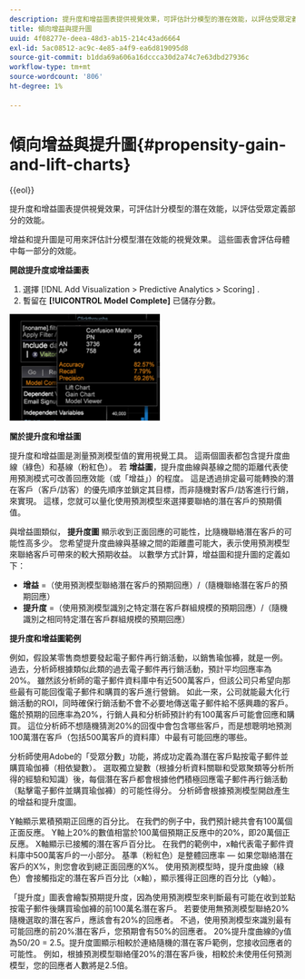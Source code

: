 ```yaml
---
description: 提升度和增益圖表提供視覺效果，可評估計分模型的潛在效能，以評估受眾定義部分的效能。
title: 傾向增益與提升圖
uuid: 4f08277e-deea-48d3-ab15-214c43ad6664
exl-id: 5ac08512-ac9c-4e85-a4f9-ea6d819095d8
source-git-commit: b1dda69a606a16dccca30d2a74c7e63dbd27936c
workflow-type: tm+mt
source-wordcount: '806'
ht-degree: 1%

---
```


# 傾向增益與提升圖{#propensity-gain-and-lift-charts}

{{eol}}

提升度和增益圖表提供視覺效果，可評估計分模型的潛在效能，以評估受眾定義部分的效能。

增益和提升圖是可用來評估計分模型潛在效能的視覺效果。 這些圖表會評估母體中每一部分的效能。

**開啟提升度或增益圖表**

1. 選擇 [!DNL Add Visualization > Predictive Analytics > Scoring] .
1. 暫留在 **[!UICONTROL Model Complete]** 已儲存分數。

![](assets/propensity_lift_gain_1.png)

**關於提升度和增益圖**

提升度和增益圖是測量預測模型值的實用視覺工具。 這兩個圖表都包含提升度曲線（綠色）和基線（粉紅色）。 若 **增益圖**，提升度曲線與基線之間的距離代表使用預測模式可改善回應效能（或「增益」）的程度。 這是透過排定最可能轉換的潛在客戶（客戶/訪客）的優先順序並鎖定其目標，而非隨機對客戶/訪客進行行銷，來實現。 這樣，您就可以量化使用預測模型來選擇要聯絡的潛在客戶的預期價值。

與增益圖類似， **提升度圖** 顯示收到正面回應的可能性，比隨機聯絡潛在客戶的可能性高多少。 您希望提升度曲線與基線之間的距離盡可能大，表示使用預測模型來聯絡客戶可帶來的較大預期收益。 以數學方式計算，增益圖和提升圖的定義如下：

* **增益** =（使用預測模型聯絡潛在客戶的預期回應）/（隨機聯絡潛在客戶的預期回應）
* **提升度** =（使用預測模型識別之特定潛在客戶群組規模的預期回應）/（隨機識別之相同特定潛在客戶群組規模的預期回應）

**提升度和增益圖範例**

例如，假設某零售商想要發起電子郵件再行銷活動，以銷售瑜伽褲，就是一例。 過去，分析師根據類似此類的過去電子郵件再行銷活動，預計平均回應率為20%。 雖然該分析師的電子郵件資料庫中有近500萬客戶，但該公司只希望向那些最有可能回復電子郵件和購買的客戶進行營銷。 如此一來，公司就能最大化行銷活動的ROI，同時確保行銷活動不會不必要地傳送電子郵件給不感興趣的客戶。 鑑於預期的回應率為20%，行銷人員和分析師預計約有100萬客戶可能會回應和購買。 這位分析師不想隨機猜測20%的回復中會包含哪些客戶，而是想聰明地預測100萬潛在客戶（包括500萬客戶的資料庫）中最有可能回應的哪些。

分析師使用Adobe的「受眾分數」功能，將成功定義為潛在客戶點按電子郵件並購買瑜伽褲（相依變數）。 選取獨立變數（根據分析資料關聯和受眾聚類等分析所得的經驗和知識）後，每個潛在客戶都會根據他們積極回應電子郵件再行銷活動（點擊電子郵件並購買瑜伽褲）的可能性得分。 分析師會根據預測模型開啟產生的增益和提升度圖。

Y軸顯示累積預期正回應的百分比。 在我們的例子中，我們預計總共會有100萬個正面反應。 Y軸上20%的數值相當於100萬個預期正反應中的20%，即20萬個正反應。 X軸顯示已接觸的潛在客戶百分比。 在我們的範例中，x軸代表電子郵件資料庫中500萬客戶的一小部分。 基準（粉紅色）是整體回應率 — 如果您聯絡潛在客戶的X%，則您會收到總正面回應的X%。 使用預測模型時，提升度曲線（綠色）會接觸指定的潛在客戶百分比（x軸），顯示獲得正回應的百分比（y軸）。

「提升度」圖表會繪製預期提升度，因為使用預測模型來判斷最有可能在收到並點按電子郵件後購買瑜伽褲的前100萬名潛在客戶。 若要使用無預測模型聯絡20%隨機選取的潛在客戶，應該會有20%的回應者。 不過，使用預測模型來識別最有可能回應的前20%潛在客戶，您預期會有50%的回應者。 20%提升度曲線的y值為50/20 = 2.5。提升度圖顯示相較於連絡隨機的潛在客戶範例，您接收回應者的可能性。 例如，根據預測模型聯絡僅20%的潛在客戶後，相較於未使用任何預測模型，您的回應者人數將是2.5倍。
